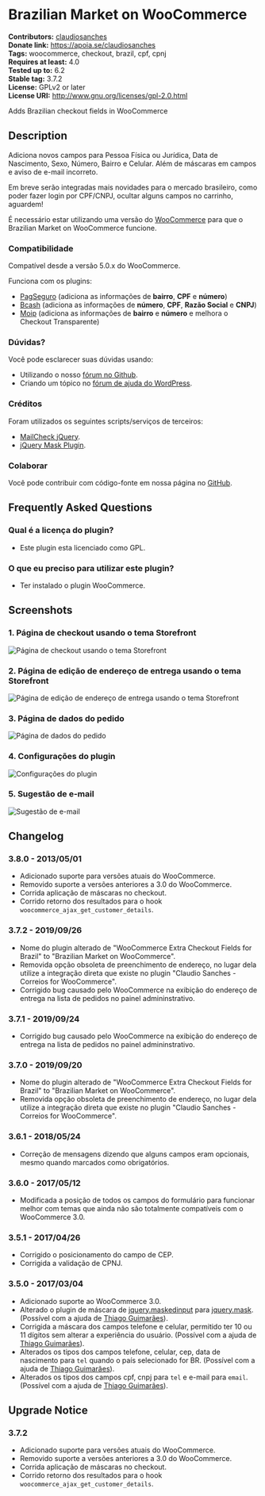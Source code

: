 # Brazilian Market on WooCommerce #
**Contributors:** [claudiosanches](https://profiles.wordpress.org/claudiosanches/)  
**Donate link:** https://apoia.se/claudiosanches  
**Tags:** woocommerce, checkout, brazil, cpf, cpnj  
**Requires at least:** 4.0  
**Tested up to:** 6.2  
**Stable tag:** 3.7.2  
**License:** GPLv2 or later  
**License URI:** http://www.gnu.org/licenses/gpl-2.0.html  

Adds Brazilian checkout fields in WooCommerce

## Description ##

Adiciona novos campos para Pessoa Física ou Jurídica, Data de Nascimento, Sexo, Número, Bairro e Celular. Além de máscaras em campos e aviso de e-mail incorreto.

Em breve serão integradas mais novidades para o mercado brasileiro, como poder fazer login por CPF/CNPJ, ocultar alguns campos no carrinho, aguardem!

É necessário estar utilizando uma versão do [WooCommerce](http://wordpress.org/extend/plugins/woocommerce/) para que o Brazilian Market on WooCommerce funcione.

### Compatibilidade ###

Compatível desde a versão 5.0.x do WooCommerce.

Funciona com os plugins:

* [PagSeguro](http://wordpress.org/extend/plugins/woocommerce-pagseguro/) (adiciona as informações de **bairro**, **CPF** e **número**)
* [Bcash](http://wordpress.org/extend/plugins/woocommerce-bcash/) (adiciona as informações de **número**, **CPF**, **Razão Social** e **CNPJ**)
* [Moip](http://wordpress.org/extend/plugins/woocommerce-moip/) (adiciona as informações de **bairro** e **número** e melhora o Checkout Transparente)

### Dúvidas? ###

Você pode esclarecer suas dúvidas usando:

* Utilizando o nosso [fórum no Github](https://github.com/claudiosmweb/woocommerce-extra-checkout-fields-for-brazil/issues).
* Criando um tópico no [fórum de ajuda do WordPress](https://wordpress.org/support/plugin/woocommerce-extra-checkout-fields-for-brazil).

### Créditos ###

Foram utilizados os seguintes scripts/serviços de terceiros:

* [MailCheck jQuery](https://github.com/Kicksend/mailcheck).
* [jQuery Mask Plugin](https://github.com/igorescobar/jQuery-Mask-Plugin).

### Colaborar ###

Você pode contribuir com código-fonte em nossa página no [GitHub](https://github.com/claudiosmweb/woocommerce-extra-checkout-fields-for-brazil).

## Frequently Asked Questions ##

### Qual é a licença do plugin? ###

* Este plugin esta licenciado como GPL.

### O que eu preciso para utilizar este plugin? ###

* Ter instalado o plugin WooCommerce.

## Screenshots ##

### 1. Página de checkout usando o tema Storefront ###
![Página de checkout usando o tema Storefront](https://ps.w.org/woocommerce-extra-checkout-fields-for-brazil/assets/screenshot-1.png)

### 2. Página de edição de endereço de entrega usando o tema Storefront ###
![Página de edição de endereço de entrega usando o tema Storefront](https://ps.w.org/woocommerce-extra-checkout-fields-for-brazil/assets/screenshot-2.png)

### 3. Página de dados do pedido ###
![Página de dados do pedido](https://ps.w.org/woocommerce-extra-checkout-fields-for-brazil/assets/screenshot-3.png)

### 4. Configurações do plugin ###
![Configurações do plugin](https://ps.w.org/woocommerce-extra-checkout-fields-for-brazil/assets/screenshot-4.png)

### 5. Sugestão de e-mail ###
![Sugestão de e-mail](https://ps.w.org/woocommerce-extra-checkout-fields-for-brazil/assets/screenshot-5.png)


## Changelog ##

### 3.8.0 - 2013/05/01 ###

- Adicionado suporte para versões atuais do WooCommerce.
- Removido suporte a versões anteriores a 3.0 do WooCommerce.
- Corrida aplicação de máscaras no checkout.
- Corrido retorno dos resultados para o hook `woocommerce_ajax_get_customer_details`. 

### 3.7.2 - 2019/09/26 ###

- Nome do plugin alterado de "WooCommerce Extra Checkout Fields for Brazil" to "Brazilian Market on WooCommerce".
- Removida opção obsoleta de preenchimento de endereço, no lugar dela utilize a integração direta que existe no plugin "Claudio Sanches - Correios for WooCommerce".
- Corrigido bug causado pelo WooCommerce na exibição do endereço de entrega na lista de pedidos no painel admininstrativo.

### 3.7.1 - 2019/09/24 ###

- Corrigido bug causado pelo WooCommerce na exibição do endereço de entrega na lista de pedidos no painel admininstrativo.

### 3.7.0 - 2019/09/20 ###

- Nome do plugin alterado de "WooCommerce Extra Checkout Fields for Brazil" to "Brazilian Market on WooCommerce".
- Removida opção obsoleta de preenchimento de endereço, no lugar dela utilize a integração direta que existe no plugin "Claudio Sanches - Correios for WooCommerce".

### 3.6.1 - 2018/05/24 ###

- Correção de mensagens dizendo que alguns campos eram opcionais, mesmo quando marcados como obrigatórios.

### 3.6.0 - 2017/05/12 ###

- Modificada a posição de todos os campos do formulário para funcionar melhor com temas que ainda não são totalmente compatíveis com o WooCommerce 3.0.

### 3.5.1 - 2017/04/26 ###

- Corrigido o posicionamento do campo de CEP.
- Corrigida a validação de CPNJ.

### 3.5.0 - 2017/03/04 ###

- Adicionado suporte ao WooCommerce 3.0.
- Alterado o plugin de máscara de [jquery.maskedinput](https://github.com/digitalBush/jquery.maskedinput) para [jquery.mask](https://github.com/igorescobar/jQuery-Mask-Plugin). (Possível com a ajuda de [Thiago Guimarães](https://github.com/thiagogsr)).
- Corrigida a máscara dos campos telefone e celular, permitido ter 10 ou 11 dígitos sem alterar a experiência do usuário. (Possível com a ajuda de [Thiago Guimarães](https://github.com/thiagogsr)).
- Alterados os tipos dos campos telefone, celular, cep, data de nascimento para `tel` quando o país selecionado for BR. (Possível com a ajuda de [Thiago Guimarães](https://github.com/thiagogsr)).
- Alterados os tipos dos campos cpf, cnpj para `tel` e e-mail para `email`. (Possível com a ajuda de [Thiago Guimarães](https://github.com/thiagogsr)).

## Upgrade Notice ##

### 3.7.2 ###

- Adicionado suporte para versões atuais do WooCommerce.
- Removido suporte a versões anteriores a 3.0 do WooCommerce.
- Corrida aplicação de máscaras no checkout.
- Corrido retorno dos resultados para o hook `woocommerce_ajax_get_customer_details`. 
